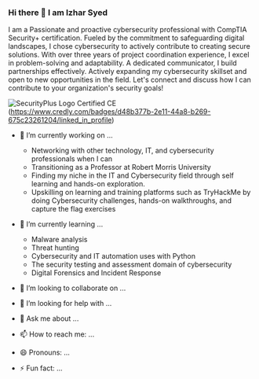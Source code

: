 ### Hi there 👋 I am Izhar Syed
I am a Passionate and proactive cybersecurity professional with CompTIA Security+ certification. Fueled by the commitment to safeguarding digital landscapes, I chose cybersecurity to actively contribute to creating secure solutions. With over three years of project coordination experience, I excel in problem-solving and adaptability. A dedicated communicator, I build partnerships effectively. Actively expanding my cybersecurity skillset and open to new opportunities in the field. Let's connect and discuss how I can contribute to your organization's security goals!

![SecurityPlus Logo Certified CE](https://github.com/IzharSalvanaSyed/IzharSalvanaSyed/assets/156041933/9462ae0e-9522-45a0-8ed0-bfa95719b4d9)(https://www.credly.com/badges/d48b377b-2e11-44a8-b269-675c23261204/linked_in_profile)



- 🔭 I’m currently working on ...
   - Networking with other technology, IT, and cybersecurity professionals when I can
   - Transitioning as a Professor at Robert Morris University
   - Finding my niche in the IT and Cybersecurity field through self learning and hands-on exploration.
   - Upskilling on learning and training platforms such as TryHackMe by doing Cybersecurity challenges, hands-on walkthroughs, and capture the flag exercises
  
- 🌱 I’m currently learning ...
   - Malware analysis
   - Threat hunting
   - Cybersecurity and IT automation uses with Python
   - The security testing and assessment domain of cybersecurity
   - Digital Forensics and Incident Response  
 
- 👯 I’m looking to collaborate on ...
- 🤔 I’m looking for help with ...
- 💬 Ask me about ...
- 📫 How to reach me: ...
- 😄 Pronouns: ...
- ⚡ Fun fact: ...
